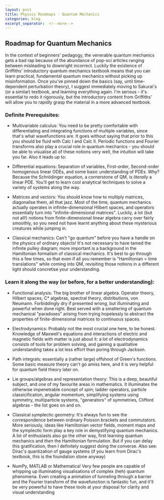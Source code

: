 ```yaml
---
layout: post
title: Physics Roadmaps - Quantum Mechanics 
categories: blog
excerpt_separator:  <!--more-->
---
```


## Roadmap for Quantum Mechanics

In the context of beginners' pedagogy, the venerable quantum mechanics gets a bad rap because of the abundance of pop-sci articles ranging between misleading to downright incorrect. Luckily the existence of Griffiths' introductory quantum mechanics textbook means that you can learn practical, fundamental quantum mechanics without picking up misinformation. Once you've pinned down the basics (say, until time-dependent perturbation theory), I suggest immediately moving to Sakurai's (or a similar) textbook, and learning everything again. I'm serious - it's essential to redo it rigorously, but the introductory content from Griffiths' will allow you to rapidly grasp the material in a more advanced textbook.  

### Definite Prerequisites: 
- Multivariable calculus: You need to be pretty comfortable with differentiating and integrating functions of multiple variables, since that's what wavefunctions are. It goes without saying that prior to this you should be fluid with Calc I and Calc II. Periodic functions and Fourier transforms also play a crucial role in quantum mechanics - you should be able to visualise all of these notions very well, the intuition will take you far. Also it leads up to:

- Differential equations: Separation of variables, First-order, Second-order homogenous linear ODEs, and some basic understanding of PDEs. Why? Because the Schrödinger equation, a cornerstone of QM, is *literally* a linear PDE.  You'll get to learn cool analytical techniques to solve a variety of systems along the way.

- Matrices and vectors: You should know how to multiply matrices, diagonalise them, all that jazz. Most of the time, quantum mechanics actually operates in infinite-dimensional Hilbert spaces, and operators essentially turn into "infinite-dimensional matrices". Luckily, a lot (but not all!) notions from finite-dimensional linear algebra carry over fairly smoothly, so you need not have learnt anything about these mysterious creatures while jumping in.

- Classical mechanics: Can't "go quantum" before you have a handle on the physics of ordinary objects! It's not necessary to have tamed the infinite pulley diagram; more important is a background in the Hamiltonian formalism of classical mechanics. It's best to go through this a few times, so that even if all you remember is "Hamiltonian = time translations" while coming into QM, revisiting those notions in a different light should concretise your understanding.    

### Learn it along the way (or before, for a better understanding):
- Functional analysis: The big brother of linear algebra. Operator theory, Hilbert spaces, C* algebras, spectral theory, distributions, von Neumann. Forbiddingly dry if presented wrong, but illuminating and powerful when done right. Best served with a smattering of quantum mechanical "paradoxes" arising from trying hopelessly to abstract the properties of finite-dimensional matrices to continuous spaces.

- Electrodynamics: Probably not the most crucial one here, to be honest. Knowledge of Maxwell's equations and interactions of electric and magnetic fields with matter is just about it: a lot of electrodynamics consists of tools for problem solving, and gaining a qualitative understanding takes a lot less effort than poring through Jackson.

- Path integrals: essentially a (rather large) offshoot of Green's functions. Some basic measure theory can't go amiss here, and it is very helpful for quantum field theory later on.

- Lie groups/algebras and representation theory: This is a deep, beautiful subject, and one of my favourite areas in mathematics. It illuminates the otherwise impenetrable concept of *spin*; ladder operators, particle classicification, angular momentum, simplifying systems using symmetry, multiparticle systems, "generators" of symmetries, Clifford algebras - the list goes on and on.

- Classical symplectic geometry: It's always fun to see the correspondence between ordinary Poisson brackets and commutators. More seriously, ideas like Hamiltonian vector fields, moment maps and the symplectic form play a key role in demystifying quantum mechanics. A lot of enthusiasts also go the other way, first learning quantum mechanics and *then* the Hamiltonian formulation. But if you can delay this gratification, then I definitely suggest doing the converse.  Also see: Dirac's quantization of gauge systems (if you learn from Dirac's textbook, this is the foundation stone anyway)

- NumPy, MATLAB or Mathematica! Very few people are capable of whipping up illuminating visualisations of complex (heh) quantum phenomena. Even creating a animation of tunneling through a barrier and the Fourier transform of the wavefunction is fantastic fun, and it'll be very powerful to have these tools at your disposal for clarity and visual understanding
